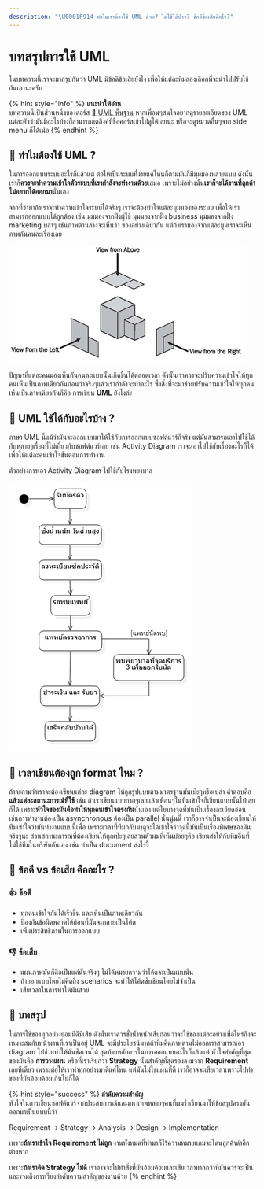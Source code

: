 ```yaml
---
description: "\U0001F914 ทำไมเราต้องใช้ UML ด้วย? ไม่ใช้ได้ป่าว? ข้อดีข้อเสียคือไร?"
---
```


# บทสรุปการใช้ UML

ในบทความนี้เราจะมาสรุปกันว่า UML มีข้อดีข้อเสียยังไง เพื่อให้แต่ละทีมลองเลือกที่จะนำไปปรับใช้กันเอานะครับ

{% hint style="info" %}
**แนะนำให้อ่าน**  
บทความนี้เป็นส่วนหนึ่งของคอร์ส [👶 UML พื้นฐาน](https://saladpuk.gitbook.io/learn/basic/uml) หากเพื่อนๆสนใจอยากดูรายละเอียดของ UML แต่ละตัวว่ามันมีอะไรบ้างก็สามารถกดลิงค์ที่ชื่อคอร์สเข้าไปดูได้เลยนะ หรือจะดูหมวดอื่นๆจาก side menu ก็ได้เน่อ
{% endhint %}

## 🤔 ทำไมต้องใช้ UML ?

ในการออกแบบระบบอะไรก็แล้วแต่ ต่อให้เป็นระบบที่ง่ายแค่ไหนก็ตามมันก็มีมุมมองหลายแบบ ดังนั้นเราก็**ควรจะทำความเข้าใจตัวระบบที่เรากำลังจะทำงานด้วย**เสมอ เพราะไม่อย่างนั้น**เราก็จะได้งานที่ลูกค้าไม่อยากได้ออกมา**นั่นเอง

จากที่ว่ามาถ้าเราจะทำความเข้าใจระบบได้จริงๆ เราจะต้องทำใจแต่ละมุมมองของระบบ เพื่อให้เราสามารถออกแบบได้ถูกต้อง เช่น มุมมองจากฝั่งผู้ใช้ มุมมองจากฝั่ง business มุมมองจากฝั่ง marketing บลาๆ เช่นภาพด้านล่างจะเห็นว่า ของอย่างเดียวกัน แต่ถ้าเรามองจากแต่ละมุมเราจะเห็นภาพกันคนละเรื่องเลย

![](../../.gitbook/assets/image%20%2826%29.png)

ปัญหาที่แต่ละคนมองเห็นกันคนละแบบนั้นเกิดขึ้นได้ตลอดเวลา ดังนั้นเราควรจะปรับความเข้าใจให้ทุกคนเห็นเป็นภาพเดียวกันก่อนว่าจริงๆแล้วเรากำลังจะทำอะไร ซึ่งสิ่งที่จะมาช่วยปรับความเข้าใจให้ทุกคนเห็นเป็นภาพเดียวกันก็คือ การเขียน **UML** ยังไงล่ะ

## 🤔 UML ใช้ได้กับอะไรบ้าง ?

ภาษา UML นี้แม้ว่ามันจะออกแบบมาให้ใช้กับการออกแบบซอฟต์แวร์ก็จริง แต่มันสามารถเอาไปใช้ได้กับหลายๆเรื่องที่ไม่เกี่ยวกับซอฟต์แวร์เลย เช่น Activity Diagram เราจะเอาไปใช้กับเรื่องอะไรก็ได้ เพื่อให้แต่ละคนเข้าใจขั้นตอนการทำงาน

ตัวอย่างการเอา Activity Diagram ไปใช้กับโรงพยาบาล

![&#xE21;&#xE2D;&#xE07;&#xE20;&#xE32;&#xE1E;&#xE44;&#xE21;&#xE48;&#xE0A;&#xE31;&#xE14;&#xE01;&#xE14;&#xE40;&#xE1E;&#xE37;&#xE48;&#xE2D;&#xE02;&#xE22;&#xE32;&#xE22;&#xE14;&#xE39;&#xE44;&#xE14;&#xE49;&#xE19;&#xE30;](../../.gitbook/assets/image%20%28351%29.png)

## 🤔 เวลาเขียนต้องถูก format ไหม ?

ถ้าจะถามว่าเราจะต้องเขียนแต่ละ diagram ให้ถูกรูปแบบตามมาตรฐานมันเป๊ะๆหรือเปล่า คำตอบคือ **แล้วแต่ละสถานะการณ์ที่ใช้** เช่น ถ้าเราเขียนแบบกากๆเลยแล้วเพื่อนๆในทีมเข้าใจก็เขียนแบบนั้นไปเลยก็ได้ เพราะ**หัวใจของมันคือทำให้ทุกคนเข้าใจตรงกัน**นั่นเอง แต่ใยบางจุดที่มันเป็นเรื่องละเอียดอ่อน เช่นการทำงานต้องเป็น asynchronous ต้องเป็น parallel นั่นนู่นนี่ เราก็อาจจำเป็นจะต้องเขียนให้ทีมเข้าใจว่ามันทำงานแบบนี้เพื่อ เพราะเวลาที่ทีมกลับมาดูจะได้เข้าใจว่าจุดนี้มันเป็นเรื่องพิเศษของมันจริงๆนะ ส่วนสถานะการณ์ที่ต้องเขียนให้ถูกเป๊ะๆเลยส่วนตัวผมที่เห็นบ่อยๆคือ เขียนส่งให้กับทีมอื่นที่ไม่ใช่ทีมในบริษัทกันเอง เช่น ทำเป็น document ส่งไรงี้

## 🤔 ข้อดี vs ข้อเสีย คืออะไร ?

### 👍 ข้อดี

* ทุกคนเข้าใจกันได้เร็วขึ้น และเห็นเป็นภาพเดียวกัน
* ป้องกันข้อผิดพลาดได้ก่อนที่มันจะกลายเป็นโค้ด
* เพิ่มประสิทธิภาพในการออกแบบ

### 👎 ข้อเสีย

* แผนภาพมันก็คือเป็นแค่นั้นจริงๆ ไม่ได้หมายความว่าโค้ดจะเป็นแบบนั้น
* ถ้าออกแบบโดยไม่คิดถึง scenarios จะทำให้โค้ดซับซ้อนโดยไม่จำเป็น
* เสียเวลาในการทำให้มันสวย

## 🎯 บทสรุป

ในการใช้ของทุกอย่างย่อมมีดีมีเสีย ดังนั้นเราควรชั่งน้ำหนักเสียก่อนว่าจะใช้ของแต่ละอย่างเมื่อไหร่ถึงจะเหมาะสมกับหน้างานที่เราเป็นอยู่ UML จะมีประโยชน์มากถ้าทีมคิดภาพตามไม่ออกเราสามารถเอา diagram ไปช่วยทำให้มันชัดเจนได้ สุดท้ายหลักการในการออกแบบอะไรก็แล้วแต่ หัวใจสำคัญที่สุดของมันคือ **การวางแผน** หรือที่เราเรียกว่า **Strategy** นั้นสำคัญที่สุดรองลงมจาก **Requirement** เลยทีเดียว เพราะต่อให้เราทำทุกอย่างมาดีแค่ไหน แต่มันไม่ใช่แผนที่ดี เราก็อาจจะเสียเวลาเพราะไปทำของที่มันอ้อมค้อมเกินไปก็ได้

{% hint style="success" %}
**ลำดับความสำคัญ**  
หัวใจในการเขียนซอฟต์แวร์จากประสบการณ์และมหาเทพหลายๆคนที่ผมร่ำเรียนมาให้ข้อสรุปตรงกันออกมาเป็นแบบนี้ว่า

Requirement → Strategy → Analysis → Design → Implementation

เพราะ**ถ้าเราเข้าใจ Requirement ไม่ถูก** งานทั้งหมดที่ทำมาก็ไร้ความหมายแถมจะโดนลูกค้าด่าอีกต่างหาก

เพราะ**ถ้าเราคิด Strategy ไม่ดี** เราอาจจะไปทำสิ่งที่มันอ้อมค้อมและเสียเวลามากกว่าที่มันควรจะเป็น และรวมถึงการเรียงลำดับความสำคัญของงานด้วย
{% endhint %}

